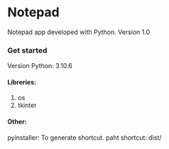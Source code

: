 # Notepad

Notepad app developed with Python.
Version 1.0

### Get started
Version Python: 3.10.6

#### Libreries:
1. os
2. tkinter

#### Other:
pyinstaller: To generate shortcut.
paht shortcut: dist/

